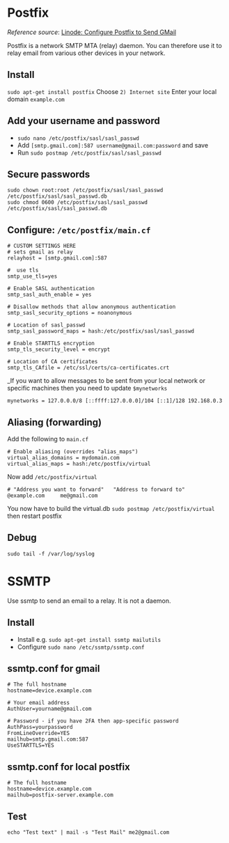 # Postfix
_Reference source_: [Linode: Configure Postfix to Send GMail](https://www.linode.com/docs/email/postfix/configure-postfix-to-send-mail-using-gmail-and-google-apps-on-debian-or-ubuntu)

Postfix is a network SMTP MTA (relay) daemon. You can therefore use it to
relay email from various other devices in your network.

## Install
`sudo apt-get install postfix`
Choose `2) Internet site`
Enter your local domain `example.com`

## Add your username and password
* `sudo nano /etc/postfix/sasl/sasl_passwd`
* Add `[smtp.gmail.com]:587 username@gmail.com:password` and save
* Run `sudo postmap /etc/postfix/sasl/sasl_passwd`

## Secure passwords
```
sudo chown root:root /etc/postfix/sasl/sasl_passwd /etc/postfix/sasl/sasl_passwd.db
sudo chmod 0600 /etc/postfix/sasl/sasl_passwd /etc/postfix/sasl/sasl_passwd.db
```

## Configure: `/etc/postfix/main.cf`
```
# CUSTOM SETTINGS HERE
# sets gmail as relay
relayhost = [smtp.gmail.com]:587

#  use tls
smtp_use_tls=yes

# Enable SASL authentication
smtp_sasl_auth_enable = yes

# Disallow methods that allow anonymous authentication
smtp_sasl_security_options = noanonymous

# Location of sasl_passwd
smtp_sasl_password_maps = hash:/etc/postfix/sasl/sasl_passwd

# Enable STARTTLS encryption
smtp_tls_security_level = encrypt

# Location of CA certificates
smtp_tls_CAfile = /etc/ssl/certs/ca-certificates.crt
```

_If you want to allow messages to be sent from your local network or specific
machines then you need to update `$mynetworks`

```
mynetworks = 127.0.0.0/8 [::ffff:127.0.0.0]/104 [::1]/128 192.168.0.3
```

## Aliasing (forwarding)
Add the following to `main.cf`
```
# Enable aliasing (overrides "alias_maps")
virtual_alias_domains = mydomain.com
virtual_alias_maps = hash:/etc/postfix/virtual
```

Now add `/etc/postfix/virtual`
```
# "Address you want to forward"   "Address to forward to"
@example.com     me@gmail.com
```

You now have to build the virtual.db `sudo postmap /etc/postfix/virtual` then
restart postfix

## Debug
```
sudo tail -f /var/log/syslog
```

# SSMTP
Use ssmtp to send an email to a relay. It is not a daemon.

## Install
* Install e.g. `sudo apt-get install ssmtp mailutils`
* Configure `sudo nano /etc/ssmtp/ssmtp.conf`

## ssmtp.conf for gmail
```
# The full hostname
hostname=device.example.com

# Your email address
AuthUser=yourname@gmail.com

# Password - if you have 2FA then app-specific password
AuthPass=yourpassword
FromLineOverride=YES
mailhub=smtp.gmail.com:587
UseSTARTTLS=YES
```

## ssmtp.conf for local postfix
```
# The full hostname
hostname=device.example.com
mailhub=postfix-server.example.com
```

## Test
`echo "Test text" | mail -s "Test Mail" me2@gmail.com`
